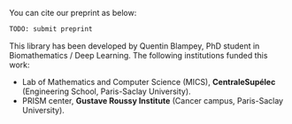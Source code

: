 You can cite our preprint as below:

```txt
TODO: submit preprint
```

This library has been developed by Quentin Blampey, PhD student in Biomathematics / Deep Learning. The following institutions funded this work:

- Lab of Mathematics and Computer Science (MICS), **CentraleSupélec** (Engineering School, Paris-Saclay University).
- PRISM center, **Gustave Roussy Institute** (Cancer campus, Paris-Saclay University).
